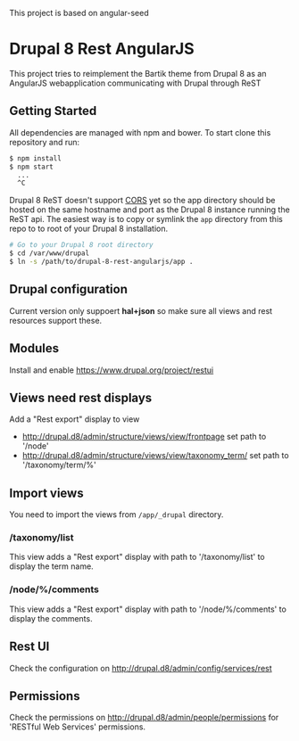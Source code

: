 This project is based on angular-seed

# Drupal 8 Rest AngularJS

This project tries to reimplement the Bartik theme from Drupal 8 as an AngularJS webapplication communicating with Drupal through ReST

## Getting Started

All dependencies are managed with npm and bower. To start clone this repository and run:

```bash
$ npm install
$ npm start
  ...
  ^C
```

Drupal 8 ReST doesn't support [CORS][cors] yet so the app directory should be hosted on the same hostname and port as the Drupal 8 instance running the ReST api. The easiest way is to copy or symlink the `app` directory from this repo to to root of your Drupal 8 installation.

```bash
# Go to your Drupal 8 root directory
$ cd /var/www/drupal
$ ln -s /path/to/drupal-8-rest-angularjs/app .
```

[cors]: https://developer.mozilla.org/en-US/docs/Web/HTTP/Access_control_CORS

## Drupal configuration

Current version only suppoert __hal+json__ so make sure all views and rest resources support these.

## Modules

Install and enable https://www.drupal.org/project/restui

## Views need rest displays

Add a "Rest export" display to view
- http://drupal.d8/admin/structure/views/view/frontpage set path to '/node'
- http://drupal.d8/admin/structure/views/view/taxonomy_term/ set path to '/taxonomy/term/%'

## Import views

You need to import the views from `/app/_drupal` directory.

### /taxonomy/list

This view adds a "Rest export" display with path to '/taxonomy/list' to display the term name.

### /node/%/comments

This view adds a "Rest export" display with path to '/node/%/comments' to display the comments.


## Rest UI

Check the configuration on http://drupal.d8/admin/config/services/rest

## Permissions

Check the permissions on http://drupal.d8/admin/people/permissions for 'RESTful Web Services' permissions.
